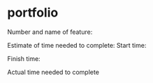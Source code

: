 # portfolio

Number and name of feature:

Estimate of time needed to complete:
Start time:

Finish time:

Actual time needed to complete